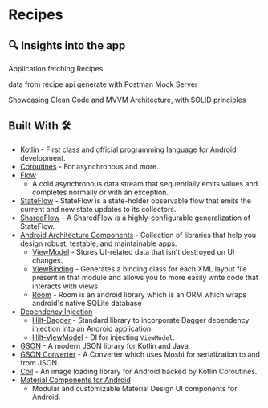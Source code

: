 # Recipes

## :mag: Insights into the app

Application fetching Recipes

data from recipe api generate with Postman Mock Server

Showcasing Clean Code and MVVM Architecture, with SOLID principles

## Built With 🛠

- [Kotlin](https://kotlinlang.org/) - First class and official programming language for Android
  development.
- [Coroutines](https://kotlinlang.org/docs/reference/coroutines-overview.html) - For asynchronous
  and more..
- [Flow](https://kotlin.github.io/kotlinx.coroutines/kotlinx-coroutines-core/kotlinx.coroutines.flow/-flow/)
  - A cold asynchronous data stream that sequentially emits values and completes normally or with an
  exception.
- [StateFlow](https://developer.android.com/kotlin/flow/stateflow-and-sharedflow) - StateFlow is a
  state-holder observable flow that emits the current and new state updates to its collectors.
- [SharedFlow](https://developer.android.com/kotlin/flow/stateflow-and-sharedflow) - A SharedFlow is
  a highly-configurable generalization of StateFlow.
- [Android Architecture Components](https://developer.android.com/topic/libraries/architecture) -
  Collection of libraries that help you design robust, testable, and maintainable apps.
    - [ViewModel](https://developer.android.com/topic/libraries/architecture/viewmodel) - Stores
      UI-related data that isn't destroyed on UI changes.
    - [ViewBinding](https://developer.android.com/topic/libraries/view-binding) - Generates a
      binding class for each XML layout file present in that module and allows you to more easily
      write code that interacts with views.
    - [Room](https://developer.android.com/training/data-storage/room) - Room is an android library
      which is an ORM which wraps android's native SQLite database
- [Dependency Injection](https://developer.android.com/training/dependency-injection) -
    - [Hilt-Dagger](https://dagger.dev/hilt/) - Standard library to incorporate Dagger dependency
      injection into an Android application.
    - [Hilt-ViewModel](https://developer.android.com/training/dependency-injection/hilt-jetpack) -
      DI for injecting `ViewModel`.
- [GSON](https://github.com/google/gson) - A modern JSON library for Kotlin and Java.
- [GSON Converter](https://github.com/square/retrofit/tree/master/retrofit-converters/gson) - A
  Converter which uses Moshi for serialization to and from JSON.
- [Coil](https://github.com/coil-kt/coil) - An image loading library for Android backed by Kotlin
  Coroutines.
- [Material Components for Android](https://github.com/material-components/material-components-android)
  - Modular and customizable Material Design UI components for Android.